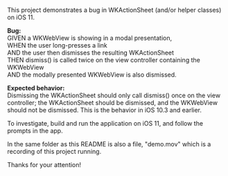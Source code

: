 This project demonstrates a bug in WKActionSheet (and/or helper classes) on iOS 11.  

**Bug:**  
GIVEN a WKWebView is showing in a modal presentation,  
WHEN the user long-presses a link  
AND the user then dismisses the resulting WKActionSheet  
THEN dismiss() is called twice on the view controller containing the WKWebView  
AND the modally presented WKWebView is also dismissed.  

**Expected behavior:**  
Dismissing the WKActionSheet should only call dismiss() once on the view controller; the WKActionSheet should be dismissed,
and the WKWebView should not be dismissed.  This is the behavior in iOS 10.3 and earlier.

To investigate, build and run the application on iOS 11, and follow the prompts in the app.  

In the same folder as this README is also a file, "demo.mov" which is a recording of this project running.

Thanks for your attention!
